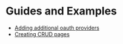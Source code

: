 # Guides and Examples

- [Adding additional oauth providers](./passport.md)
- [Creating CRUD pages](./crud.md)
